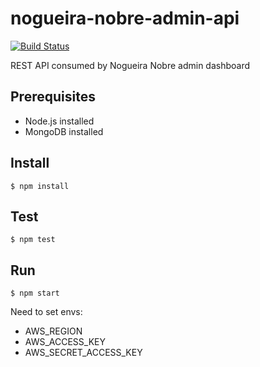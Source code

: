 # nogueira-nobre-admin-api

[![Build Status](https://travis-ci.org/nogueira-nobre/nn-api.svg?branch=master)](https://travis-ci.org/nogueira-nobre/nn-api)

REST API consumed by Nogueira Nobre admin dashboard

## Prerequisites
- Node.js installed
- MongoDB installed

## Install

`$ npm install`

## Test

`$ npm test`

## Run

`$ npm start`

Need to set envs:
- AWS_REGION
- AWS_ACCESS_KEY
- AWS_SECRET_ACCESS_KEY



